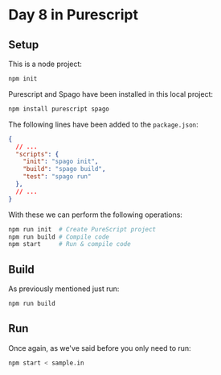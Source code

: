 # Day 8 in Purescript

## Setup

This is a node project:

```bash
npm init
```

Purescript and Spago have been installed in this local project:

```bash
npm install purescript spago
```

The following lines have been added to the `package.json`:

```json
{
  // ...
  "scripts": {
    "init": "spago init",
    "build": "spago build",
    "test": "spago run"
  },
  // ...
}
```

With these we can perform the following operations:

```bash
npm run init  # Create PureScript project
npm run build # Compile code
npm start     # Run & compile code
```

## Build

As previously mentioned just run:

```bash
npm run build
```

## Run

Once again, as we've said before you only need to run:

```bash
npm start < sample.in
```
